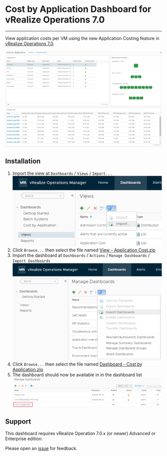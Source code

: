 # Cost by Application Dashboard for vRealize Operations 7.0
---------

View application costs per VM using the new Application Costing feature in [vRealize Operations 7.0](https://www.vmware.com/products/vrealize-operations.html).

![Cost by Application Dashboard](https://raw.githubusercontent.com/notoriousbdg/vrops-dashboard-cost_by_application/master/Dashboard.png)


## Installation
1. Import the view at `Dashboards` / `Views` / `Import...`
![Import View](https://raw.githubusercontent.com/notoriousbdg/vrops-dashboard-cost_by_application/master/Import_View.png)
2. Click `Browse...` then select the file named [View - Application Cost.zip](https://github.com/notoriousbdg/vrops-dashboard-cost_by_application/raw/master/View%20-%20Application%20Cost.zip)
3. Import the dashboard at `Dashboards` / `Actions` / `Manage Dashboards` / `Import Dashboards`
![Import Dashboard](https://raw.githubusercontent.com/notoriousbdg/vrops-dashboard-cost_by_application/master/Import_Dashboard.png)
4. Click `Browse...` then select the file named [Dashboard - Cost by Application.zip](https://github.com/notoriousbdg/vrops-dashboard-cost_by_application/raw/master/Dashboard%20-%20Cost%20by%20Application.zip)
5. The dashboard should now be available in in the dashboard list
![Dashboard List](https://raw.githubusercontent.com/notoriousbdg/vrops-dashboard-cost_by_application/master/Dashboard_List.png)


## Support

This dashboard requires vRealize Operation 7.0.x (or newer) Advanced or Enterprise edition.

Please open an [issue](https://github.com/notoriousbdg/vrops-dashboard-cost_by_application/issues) for feedback.
